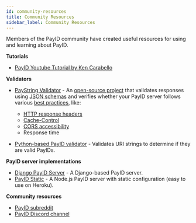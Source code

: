 ```yaml
---
id: community-resources
title: Community Resources
sidebar_label: Community Resources
---
```


Members of the PayID community have created useful resources for using and learning about PayID.

**Tutorials**

- [PayID Youtube Tutorial by Ken Carabello](https://www.youtube.com/watch?v=gpLJp1lylns)

**Validators**

- [PayString Validator](https://paystringvalidator.com/) - An [open-source project](https://github.com/rswarthout/paystring-validator) that validates responses using [JSON schemas](https://docs.payid.org/payid-interfaces) and verifies whether your PayID server follows various [best practices](payid-best-practices), like:

  - [HTTP response headers](payid-headers)
  - [Cache-Control](payid-best-practices#cache-control)
  - [CORS accessibility](payid-best-practices#set-cors-cross-origin-resource-sharing-headers)
  - Response time

- [Python-based PayID validator](https://github.com/RockHoward/python-payid-validator) - Validates URI strings to determine if they are valid PayIDs.

**PayID server implementations**

- [Django PayID Server](https://github.com/RockHoward/django-payid-server) - A Django-based PayID server.
- [PayID Static](https://github.com/WietseWind/PayID-Static) - A Node.js PayID server with static configuration (easy to use on Heroku).

**Community resources**

- [PayID subreddit](https://www.reddit.com/r/PayIdDevs/)
- [PayID Discord channel](https://chat.payid.org)
